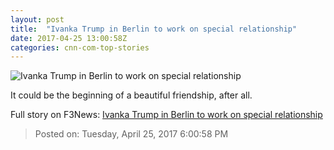 ```yaml
---
layout: post
title:  "Ivanka Trump in Berlin to work on special relationship"
date: 2017-04-25 13:00:58Z
categories: cnn-com-top-stories
---
```


![Ivanka Trump in Berlin to work on special relationship](http://i2.cdn.cnn.com/cnnnext/dam/assets/170318165253-16-week-in-politics-0319-super-tease.jpg)

It could be the beginning of a beautiful friendship, after all.


Full story on F3News: [Ivanka Trump in Berlin to work on special relationship](http://www.f3nws.com/n/UZezBH)

> Posted on: Tuesday, April 25, 2017 6:00:58 PM
